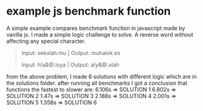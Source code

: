 # example js benchmark function
A simple example compares benchmark function in javascript made by vanilla js.
I made a simple logic challenge to solve. A reverse word without affecting any special character.

> Input: 
> sekolah.mu
> | Output: 
> muhalok.es
> 
> Input: 
> h!a&@.loya
> | Output: 
> a!y&@.olah

from the above problem, I made 6 solutions with different logic which are in the solutions folder.
after running all benchmarks I got a conclusion that functions the fastest to slower are:
6.106s => SOLUTION 1
6.802s => SOLUTION 2
1.47s => SOLUTION 3
2.188s => SOLUTION 4
2.001s => SOLUTION 5
1.358s => SOLUTION 6
